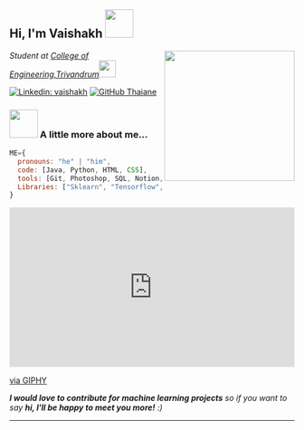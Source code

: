 <h2> Hi, I'm Vaishakh <img src="https://media.giphy.com/media/mGcNjsfWAjY5AEZNw6/giphy.gif" width="50"></h2>
<img align='right' src="https://media.giphy.com/media/ieyl9zmCjO4b4t6qoY/giphy.gif" width="230">
<p><em>Student at <a href="http://www.unb.br">College of Engineering,Trivandrum</a><img src="https://media.giphy.com/media/fYSnHlufseco8Fh93Z/giphy.gif" width="30"></br>
</em></p>

[![Linkedin: vaishakh](https://img.shields.io/badge/-vaishakh-blue?style=flat-square&logo=Linkedin&logoColor=white&link=https://www.linkedin.com/in/vaishakh/)](https://www.linkedin.com/in/vaishakh-m-561a5523a/)
[![GitHub Thaiane](https://img.shields.io/github/followers/vaishakhRaveendran?label=follow&style=social)](https://github.com/vaishakhRaveendran)


### <img src="https://media.giphy.com/media/VgCDAzcKvsR6OM0uWg/giphy.gif" width="50"> A little more about me...  

```javascript
ME={
  pronouns: "he" | "him",
  code: [Java, Python, HTML, CSS],
  tools: [Git, Photoshop, SQL, Notion, Postman],
  Libraries: ["Sklearn", "Tensorflow", "Pandas","Numpy","Langchain","Seaborn"],
}
```
<div style="width:100%;height:0;padding-bottom:56%;position:relative;"><iframe src="https://giphy.com/embed/8qrrHSsrK9xpknGVNF" width="100%" height="100%" style="position:absolute" frameBorder="0" class="giphy-embed" allowFullScreen></iframe></div><p><a href="https://giphy.com/gifs/animation-cartoon-robot-8qrrHSsrK9xpknGVNF">via GIPHY</a></p>
<em><b>I would love to contribute for machine learning projects</b> so if you want to say <b>hi, I'll be happy to meet you more!</b> :)</em>

---
